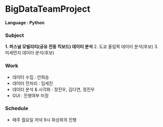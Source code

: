 # BigDataTeamProject
**Language : Python**

### Subject
**1. 퍼스널 모빌리티(공유 전동 킥보드) 데이터 분석**
2. 도쿄 올림픽 데이터 분석(후보)
3. 미세먼지 데이터 분석(후보)

### Work
- 데이터 수집 : 안희승
-	데이터 전처리 : 임세진
- 데이터 분석 & 시각화 : 정진우, 김다연, 정진우
- GUI : 진행여부 미정

### Schedule
- 매주 월요일 저녁 9시 화상회의 진행


